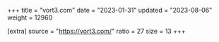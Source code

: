 +++
title = "vort3.com"
date = "2023-01-31"
updated = "2023-08-06"
weight = 12960

[extra]
source = "https://vort3.com/"
ratio = 27
size = 13
+++
